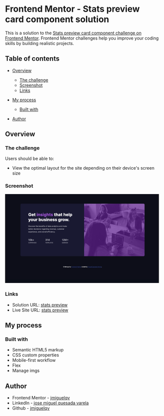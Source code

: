 # Frontend Mentor - Stats preview card component solution

This is a solution to the [Stats preview card component challenge on Frontend Mentor](https://www.frontendmentor.io/challenges/stats-preview-card-component-8JqbgoU62). Frontend Mentor challenges help you improve your coding skills by building realistic projects.

## Table of contents

-   [Overview](#overview)
    -   [The challenge](#the-challenge)
    -   [Screenshot](#screenshot)
    -   [Links](#links)
-   [My process](#my-process)

    -   [Built with](#built-with)

-   [Author](#author)

## Overview

### The challenge

Users should be able to:

-   View the optimal layout for the site depending on their device's screen size

### Screenshot

![](./screenshot.png)

### Links

-   Solution URL: [stats preview](https://github.com/jmiguelqv/stats_preview_card_component)
-   Live Site URL: [stats preview](https://jmiguelqv.github.io/stats_preview_card_component/)

## My process

### Built with

-   Semantic HTML5 markup
-   CSS custom properties
-   Mobile-first workflow
-   Flex
-   Manage imgs

## Author

-   Frontend Mentor - [jmiguelqv](https://www.frontendmentor.io/profile/jmiguelqv)
-   LinkedIn - [jose miguel quesada varela](https://www.linkedin.com/in/jose-miguel-quesada-varela/)
-   Github - [jmiguelqv](https://github.com/jmiguelqv)
